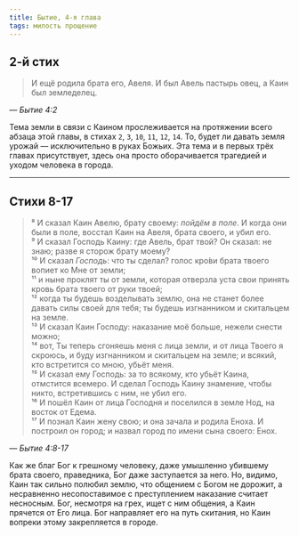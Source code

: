 ```yaml
---
title: Бытие, 4-я глава
tags: милость прощение
---
```


## 2-й стих

> И ещё родила брата его, Авеля. И был Авель пастырь овец, а Каин был земледелец.

— <cite>Бытие&nbsp;4:2</cite>

Тема земли в связи с Каином прослеживается на протяжении всего абзаца этой главы, в стихах `2`, `3`, `10`, `11`, `12`, `14`.
То, будет ли давать земля урожай — исключительно в руках Божьих. Эта тема и в первых трёх главах присутствует, здесь
она просто оборачивается трагедией и уходом человека в города.

***

## Стихи 8-17

> ⁸ И сказал Каин Авелю, брату своему: *пойдём в поле*. И когда они были в поле, восстал Каин на Авеля, брата своего, и убил его.  
> ⁹ И сказал Господь Каину: где Авель, брат твой? Он сказал: не знаю; разве я сторож брату моему?  
> ¹⁰ И сказал *Господь*: что ты сделал? голос кро́ви брата твоего вопиет ко Мне от земли;  
> ¹¹ и ныне проклят ты от земли, которая отверзла уста свои принять кровь брата твоего от руки твоей;  
> ¹² когда ты будешь возделывать землю, она не станет более давать силы своей для тебя; ты будешь изгнанником и скитальцем на земле.  
> ¹³ И сказал Каин Господу: наказание моё больше, нежели снести можно;  
> ¹⁴ вот, Ты теперь сгоняешь меня с лица земли, и от лица Твоего я скроюсь, и буду изгнанником и скитальцем на земле; и всякий,
> кто встретится со мною, убьёт меня.  
> ¹⁵ И сказал ему Господь: за то всякому, кто убьёт Каина, отмстится всемеро. И сделал Господь Каину знамение, чтобы никто,
> встретившись с ним, не убил его.  
> ¹⁶ И пошёл Каин от лица Господня и поселился в земле Нод, на восток от Едема.  
> ¹⁷ И познал Каин жену свою; и она зачала и родила Еноха. И построил он город; и назвал город по имени сына своего: Енох.

— <cite>Бытие&nbsp;4:8-17</cite>

Как же благ Бог к грешному человеку, даже умышленно убившему брата своего, праведника, Бог даже заступается за него. Но, видимо,
Каин так сильно полюбил землю, что общением с Богом не дорожит, а несравненно несопоставимое с преступлением наказание считает
несносным. Бог, несмотря на грех, ищет с ним общения, а Каин прячется от Его лица. Бог направляет его на путь скитания, но Каин
вопреки этому закрепляется в городе.
